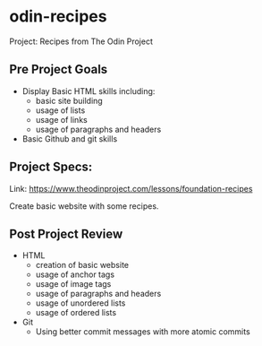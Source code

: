 # odin-recipes
Project: Recipes from The Odin Project

## Pre Project Goals

- Display Basic HTML skills including:
    - basic site building
    - usage of lists
    - usage of links
    - usage of paragraphs and headers
- Basic Github and git skills

## Project Specs:
Link: https://www.theodinproject.com/lessons/foundation-recipes

Create basic website with some recipes.

## Post Project Review

- HTML
    - creation of basic website
    - usage of anchor tags
    - usage of image tags
    - usage of paragraphs and headers
    - usage of unordered lists
    - usage of ordered lists
- Git
    - Using better commit messages with more atomic commits
    